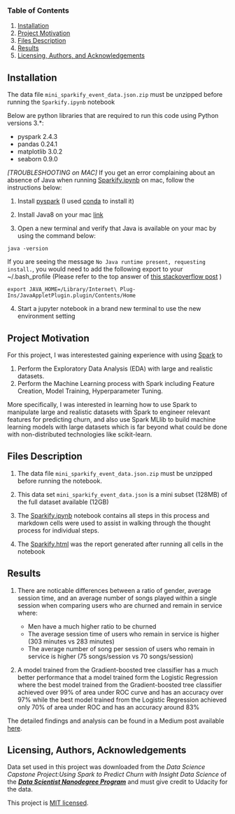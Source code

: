### Table of Contents

1. [Installation](#installation)
2. [Project Motivation](#motivation)
3. [Files Description](#files)
4. [Results](#results)
5. [Licensing, Authors, and Acknowledgements](#licensing)

##  Installation<a name="installation"></a>

The data file `mini_sparkify_event_data.json.zip` must be unzipped before running the `Sparkify.ipynb` notebook

Below are python libraries that are required to run this code using Python versions 3.*:
* pyspark 2.4.3
* pandas 0.24.1
* matplotlib 3.0.2 
* seaborn 0.9.0 

*[TROUBLESHOOTING on MAC]* If you get an error complaining about an absence of Java when running [Sparkify.ipynb](./Sparkify.ipynb) on mac, follow the instructions below:

1. Install [pyspark](http://spark.apache.org/downloads.html) (I used [conda](https://anaconda.org/conda-forge/pyspark) to install it)
2. Install Java8 on your mac [link](https://helpx.adobe.com/x-productkb/global/install-java-jre-mac-os.html)

3. Open a new terminal and verify that Java is available on your mac by using the command below:
```
java -version
```

If you are seeing the message `No Java runtime present, requesting install.`, you would need to add the following export to your ~/.bash_profile 
(Please refer to the top answer of [this stackoverflow post](https://stackoverflow.com/questions/44009058/even-though-jre-8-is-installed-on-my-mac-no-java-runtime-present-requesting-) )


```
export JAVA_HOME=/Library/Internet\ Plug-Ins/JavaAppletPlugin.plugin/Contents/Home

```

4. Start a jupyter notebook in a brand new terminal to use the new environment setting

## Project Motivation<a name="motivation"></a>

For this project, I was interestested gaining experience with using [Spark](https://databricks.com/spark/about) to
1. Perform the Exploratory Data Analysis (EDA) with large and realistic datasets.
2. Perform the Machine Learning process with Spark including Feature Creation, Model Training, Hyperparameter Tuning.

More specifically, I was interested in learning how to use Spark to manipulate large and realistic datasets with Spark to engineer relevant features for predicting churn, and also use Spark MLlib to build machine learning models with large datasets which is far beyond what could be done with non-distributed technologies like scikit-learn.


## Files Description<a name="files"></a>
1. The data file `mini_sparkify_event_data.json.zip` must be unzipped before running the notebook.

2. This data set `mini_sparkify_event_data.json` is a mini subset (128MB) of the full dataset available (12GB)

3. The [Sparkify.ipynb](./Sparkify.ipynb) notebook contains all steps in this process and markdown cells were used to assist in walking through the thought process for individual steps.

4. The [Sparkify.html](./Sparkify.html) was the report generated after running all cells in the notebook

## Results<a name="results"></a> 

1. There are noticable differences between a ratio of gender, average session time, and an average number of songs played within a single session  when comparing users who are churned and remain in service where:
    * Men have a much higher ratio to be churned
    * The average session time of users who remain in service is higher (303 minutes vs 283 minutes)
    * The average number of song per session of users who remain in service is higher (75 songs/session vs 70 songs/session)


2. A model trained from the Gradient-boosted tree classifier has a much better performance that a model trained form the Logistic Regression where the best model trained from the Gradient-boosted tree classifier achieved over 99% of area under ROC curve and has an accuracy over 97% while the best model trained from the Logistic Regression achieved only 70% of area under ROC and has an accuracy around 83%

The detailed findings and analysis can be found in a Medium post available [here](https://medium.com/@nongnoochroongpiboonsopit/supercharge-your-data-science-portfolio-with-pyspark-7811b7ae91de).

## Licensing, Authors, Acknowledgements<a name="licensing"></a>

Data set used in this project was downloaded from the *Data Science Capstone Project:Using Spark to Predict Churn with Insight Data Science* of the ***[Data Scientist Nanodegree Program](https://www.udacity.com/course/data-scientist-nanodegree--nd025)*** and must give credit to Udacity for the data.

This project is [MIT licensed](./LICENSE).